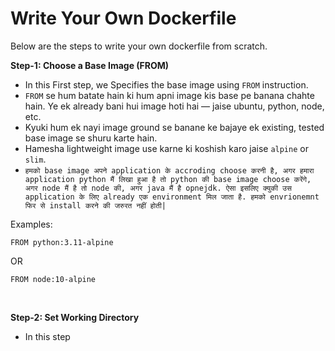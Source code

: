 # Write Your Own Dockerfile

Below are the steps to write your own dockerfile from scratch.

**Step-1: Choose a Base Image (FROM)**

- In this First step, we Specifies the base image using ```FROM``` instruction.
- ```FROM``` se hum batate hain ki hum apni image kis base pe banana chahte hain. Ye ek already bani hui image hoti hai — jaise ubuntu, python, node, etc.
- Kyuki hum ek nayi image ground se banane ke bajaye ek existing, tested base image se shuru karte hain.
- Hamesha lightweight image use karne ki koshish karo jaise ```alpine``` or ```slim```.
- ```हमको base image अपने application के accroding choose करनी है, अगर हमारा application python मैं लिखा हुआ है तो python की base image choose करेंगे, अगर node मैं है तो node की, अगर java मैं है opnejdk. ऐसा इसलिए क्युकी उस application के लिए already एक environment मिल जाता है. हमको envrionemnt फिर से install करने की जरुरत नहीं होती|```

Examples:
```
FROM python:3.11-alpine
```

OR

```
FROM node:10-alpine
```

<br>

**Step-2: Set Working Directory**

- In this step

